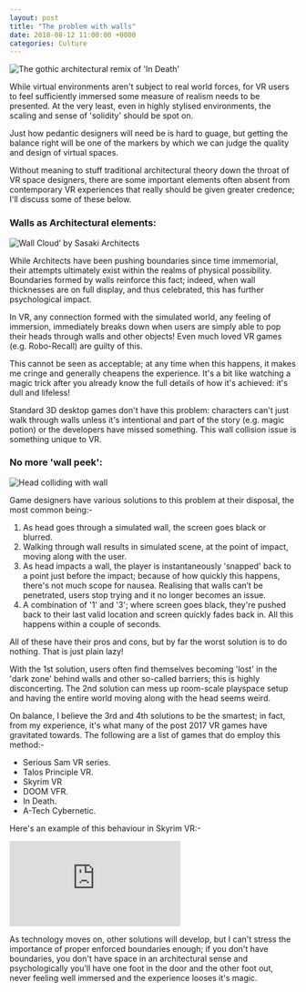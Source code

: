 ```yaml
---
layout: post
title: "The problem with walls"
date: 2018-08-12 11:00:00 +0000
categories: Culture
---
```

![The gothic architectural remix of 'In Death'](https://pbs.twimg.com/media/DadHRYlUMAAd251.jpg)

While virtual environments aren't subject to real world forces, for VR users to feel sufficiently immersed some measure of realism needs to be presented. At the very least, even in highly stylised environments, the scaling and sense of 'solidity' should be spot on.

Just how pedantic designers will need be is hard to guage, but getting the balance right will be one of the markers by which we can judge the quality and design of virtual spaces.

Without meaning to stuff traditional architectural theory down the throat of VR space designers, there are some important elements often absent from contemporary VR experiences that really should be given greater credence; I'll discuss some of these below.

### Walls as Architectural elements:
![Wall Cloud’ by Sasaki Architects](https://static.dezeen.com/uploads/2015/04/Wall-Cloud-by-Sasaki-Architecture_dezeen_784_6.jpg)

While Architects have been pushing boundaries since time immemorial, their attempts ultimately exist within the realms of physical possibility. Boundaries formed by walls reinforce this fact; indeed, when wall thicknesses are on full display, and thus celebrated, this has further psychological impact.

In VR, any connection formed with the simulated world, any feeling of immersion, immediately breaks down when users are simply able to pop their heads through walls and other objects! Even much loved VR games (e.g. Robo-Recall) are guilty of this.

This cannot be seen as acceptable; at any time when this happens, it makes me cringe and generally cheapens the experience. It's a bit like watching a magic trick after you already know the full details of how it's achieved: it's dull and lifeless!

Standard 3D desktop games don't have this problem: characters can't just walk through walls unless it's intentional and part of the story (e.g. magic potion) or the developers have missed something. This wall collision issue is something unique to VR.

### No more 'wall peek':
![Head colliding with wall](https://s3.amazonaws.com/media.expresswriters.com/wp-content/uploads/2013/07/03074837/head-on-wall-750x360.jpg)

Game designers have various solutions to this problem at their disposal, the most common being:-
1. As head goes through a simulated wall, the screen goes black or blurred.
2. Walking through wall results in simulated scene, at the point of impact, moving along with the user.
3. As head impacts a wall, the player is instantaneously 'snapped' back to a point just before the impact; because of how quickly this happens, there's not much scope for nausea. Realising that walls can’t be penetrated, users stop trying and it no longer becomes an issue.
4. A combination of '1' and '3'; where screen goes black, they're pushed back to their last valid location and screen quickly fades back in. All this happens within a couple of seconds.

All of these have their pros and cons, but by far the worst solution is to do nothing. That is just plain lazy! 

With the 1st solution, users often find themselves becoming 'lost' in the 'dark zone' behind walls and other so-called barriers; this  is highly disconcerting. The 2nd solution can mess up room-scale playspace setup and having the entire world moving along with the head seems weird.

On balance, I believe the 3rd and 4th solutions to be the smartest; in fact, from my experience, it's what many of the post 2017 VR games have gravitated towards. The following are a list of games that do employ this method:-

* Serious Sam VR series.
* Talos Principle VR.
* Skyrim VR
* DOOM VFR.
* In Death.
* A-Tech Cybernetic.

Here's an example of this behaviour in Skyrim VR:-
<iframe src="https://youtu.be/9xrYHFxmki8" frameborder="0" allowfullscreen></iframe>

As technology moves on, other solutions will develop, but I can't stress the importance of proper enforced boundaries enough; if you don't have boundaries, you don't have space in an architectural sense and psychologically you'll have one foot in the door and the other foot out, never feeling well immersed and the experience looses it's magic.
